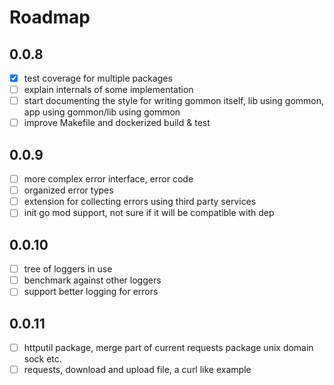 # Roadmap

## 0.0.8

- [x] test coverage for multiple packages
- [ ] explain internals of some implementation
- [ ] start documenting the style for writing gommon itself, lib using gommon, app using gommon/lib using gommon
- [ ] improve Makefile and dockerized build & test

## 0.0.9

- [ ] more complex error interface, error code
- [ ] organized error types
- [ ] extension for collecting errors using third party services
- [ ] init go mod support, not sure if it will be compatible with dep 

## 0.0.10

- [ ] tree of loggers in use
- [ ] benchmark against other loggers
- [ ] support better logging for errors

## 0.0.11

- [ ] httputil package, merge part of current requests package unix domain sock etc.
- [ ] requests, download and upload file, a curl like example